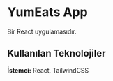 
# YumEats App

Bir React uygulamasıdır.




## Kullanılan Teknolojiler

**İstemci:** React, TailwindCSS


  